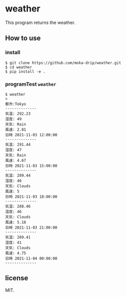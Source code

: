 # weather

This program returns the weather.

## How to use

### install

```shell
$ git clone https://github.com/moka-drip/weather.git
$ cd weather
$ pip install -e .
```

### programTest `weather`
```shell
$ weather
> 
都市:Tokyo
--------------
気温: 292.23
湿度: 49
天気: Rain
風速: 2.81
日時 2021-11-03 12:00:00
--------------
気温: 291.44
湿度: 47
天気: Rain
風速: 4.67
日時 2021-11-03 15:00:00
--------------
気温: 289.44
湿度: 46
天気: Clouds
風速: 5
日時 2021-11-03 18:00:00
--------------
気温: 288.46
湿度: 46
天気: Clouds
風速: 5.18
日時 2021-11-03 21:00:00
--------------
気温: 289.41
湿度: 41
天気: Clouds
風速: 4.75
日時 2021-11-04 00:00:00
--------------

```

## license
MIT.

